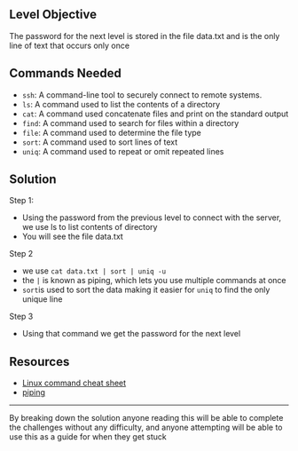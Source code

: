 ## **Level Objective**

The password for the next level is stored in the file data.txt and is the only line of text that occurs only once

## **Commands Needed**

- `ssh`: A command-line tool to securely connect to remote systems.
- `ls`: A command used to list the contents of a directory
- `cat`: A command used concatenate files and print on the standard output
- `find`: A command used to search for files within a directory
- `file`: A command used to determine the file type
- `sort`: A command used to sort lines of text
- `uniq`: A command used to repeat or omit repeated lines
## **Solution**

Step 1:
- Using the password from the previous level to connect with the server, we  use ls to list contents of directory
- You will see the file data.txt

Step 2
- we use `cat data.txt | sort | uniq -u`
- the `|` is known as piping, which lets you use multiple commands at once
- `sort`is used to sort the data making it easier for `uniq` to find the only unique line

Step 3
- Using that command we get the password for the next level

## **Resources**
- [Linux command cheat sheet](https://www.geeksforgeeks.org/linux-commands-cheat-sheet/)
- [piping](https://ryanstutorials.net/linuxtutorial/piping.php)


***

By breaking down the solution anyone reading this will be able to complete the challenges without any difficulty, and anyone attempting will be able to use this as a guide for when they get stuck